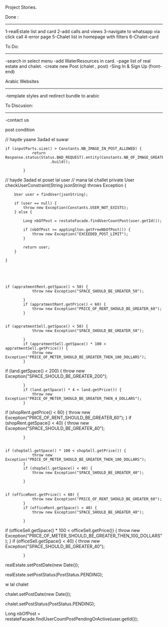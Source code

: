 Project Stories.


Done :
*****
1-realEstate list and card
2-add calls and views
3-navigate to whatsapp via click call
4-error page
5-Chalet list in homepage with filters
6-Chalet-card

To Do:
*****
-search in select menu
-add WaterResources in card.
-page list of real estate and chalet.
-create new Post (chalet , post)
-Sing In & Sign Up (front-end)

 
 
Arabic Websites
***************
-template styles and redirect bundle to arabic

To Discusion:
*************
-contact us

 
 
 post condition


// hayde yaane 3adad el suwar

	if (inputParts.size() > Constants.NB_IMAGE_IN_POST_ALLOWED) {
				return Response.status(Status.BAD_REQUEST).entity(Constants.NB_OF_IMAGE_GREATER_NUMBER_OF_IMAGE_ALLOWED)
						.build();

			}

// hayde 3adad el poset lal user
// mana lal challet
	private User checkUserConstraint(String jsonString) throws Exception {

		User user = findUser(jsonString);

		if (user == null) {
			throw new Exception(Constants.USER_NOT_EXISTS);
		} else {

			Long nbOfPost = restateFacade.findUserCountPost(user.getId());

			if (nbOfPost >= appSinglton.getFreeNbOfPost()) {
				throw new Exception("EXCEEDED_POST_LIMIT");
			}

			return user;
		}

	}





	if (appratmentRent.getSpace() < 50) {
				throw new Exception("SPACE_SHOULD_BE_GREATER_50");

			}
			if (appratmentRent.getPrice() < 60) {
				throw new Exception("PRICE_OF_RENT_SHOULD_BE_GREATER_60");
			}


	if (appratmentSell.getSpace() < 50) {
				throw new Exception("SPACE_SHOULD_BE_GREATER_50");

			}
			if (appratmentSell.getSpace() * 100 < appratmentSell.getPrice()) {
				throw new Exception("PRICE_OF_METER_SHOULD_BE_GREATER_THEN_100_DOLLARS");
			}





if (land.getSpace() < 200) {
				throw new Exception("SPACE_SHOULD_BE_GREATER_200");

			}
			if (land.getSpace() * 4 < land.getPrice()) {
				throw new Exception("PRICE_OF_METER_SHOULD_BE_GREATER_THEN_4_DOLLARS");
			}


if (shopRent.getPrice() < 60) {
				throw new Exception("PRICE_OF_RENT_SHOULD_BE_GREATER_60");
			}
			if (shopRent.getSpace() < 40) {
				throw new Exception("SPACE_SHOULD_BE_GREATER_40");

			}


	if (shopSell.getSpace() * 100 < shopSell.getPrice()) {
				throw new Exception("PRICE_OF_METER_SHOULD_BE_GREATER_THEN_100_DOLLARS");
			}
			if (shopSell.getSpace() < 40) {
				throw new Exception("SPACE_SHOULD_BE_GREATER_40");

			}


	if (officeRent.getPrice() < 60) {
				throw new Exception("PRICE_OF_RENT_SHOULD_BE_GREATER_60");
			}
			if (officeRent.getSpace() < 40) {
				throw new Exception("SPACE_SHOULD_BE_GREATER_40");

			}

if (officeSell.getSpace() * 100 < officeSell.getPrice()) {
				throw new Exception("PRICE_OF_METER_SHOULD_BE_GREATER_THEN_100_DOLLARS");
			}
			if (officeSell.getSpace() < 40) {
				throw new Exception("SPACE_SHOULD_BE_GREATER_40");

			}

realEstate.setPostDate(new Date());

realEstate.setPostStatus(PostStatus.PENDING);


w lal chalet 

chalet.setPostDate(new Date());

chalet.setPostStatus(PostStatus.PENDING);


Long nbOfPost = restateFacade.findUserCountPostPendingOrActive(user.getId());
 